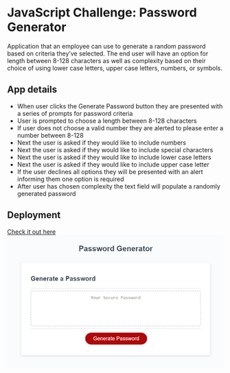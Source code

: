 # JavaScript Challenge: Password Generator

Application that an employee can use to generate a random password based on criteria they’ve selected. The end user will have an option for length between 8-128 characters as well as complexity based on their choice of using lower case letters, upper case letters, numbers, or symbols. 

## App details
- When user clicks the Generate Password button they are presented with a series of prompts for password criteria
- User is prompted to choose a length between 8-128 characters
- If user does not choose a valid number they are alerted to please enter a number between 8-128
- Next the user is asked if they would like to include numbers
- Next the user is asked if they would like to include special characters
- Next the user is asked if they would like to include lower case letters
- Next the user is asked if they would like to include upper case letter
- If the user declines all options they will be presented with an alert informing them one option is required
- After user has chosen complexity the text field will populate a randomly generated password
## Deployment
[Check it out here](https://woodb58.github.io/password-generator/)
![password generator](./assets/images/Screenshot%202022-03-18%20172742.png)